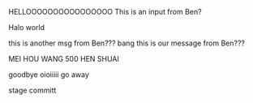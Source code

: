 HELLOOOOOOOOOOOOOOOO
This is an input from Ben?

Halo world

this is another msg from Ben???
bang
this is our message from Ben???

MEI HOU WANG 500 HEN SHUAI

goodbye
oioiiiii go away



stage committ














